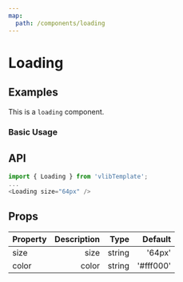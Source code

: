 ```yaml
---
map:
  path: /components/loading
---
```


# Loading

## Examples

This is a `loading` component.

### Basic Usage

<demo src="./demo/demo.vue"
  language="vue"
  title="Basic Usage"
  desc="loading components.">
</demo>

## API

```ts
import { Loading } from 'vlibTemplate';
...
<Loading size="64px" />
```

## Props

| Property | Description |   Type |   Default |
| -------- | ----------: | -----: | --------: |
| size     |        size | string |    '64px' |
| color    |       color | string | '#fff000' |
